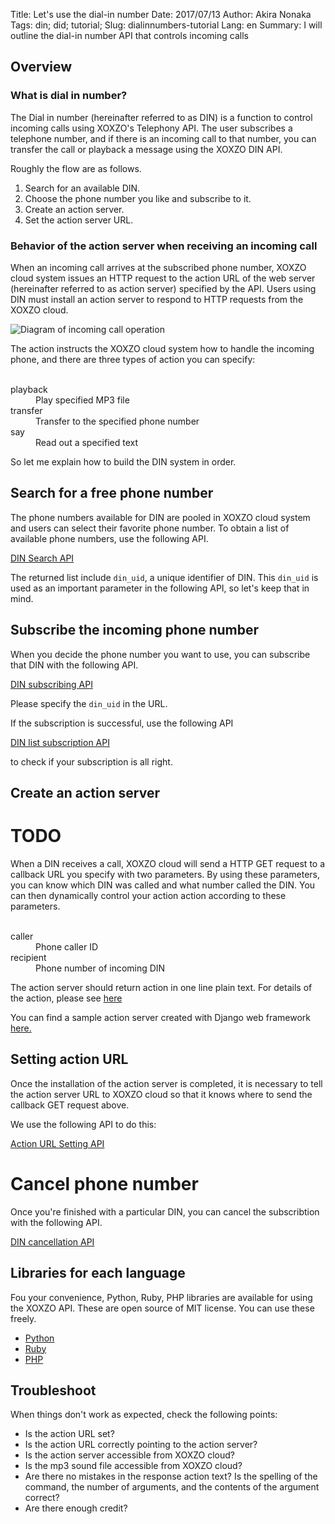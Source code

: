 Title: Let's use the dial-in number
Date: 2017/07/13
Author: Akira Nonaka
Tags: din; did; tutorial;
Slug: dialinnumbers-tutorial
Lang: en
Summary: I will outline the dial-in number API that controls incoming calls

## Overview

### What is dial in number?

The Dial in number (hereinafter referred to as DIN) is a function to control
incoming calls using XOXZO's Telephony API. The user subscribes a telephone number,
and if there is an incoming call to that number, you can transfer the call or playback
a message using the XOXZO DIN API.

Roughly the flow are as follows.

1. Search for an available DIN.
1. Choose the phone number you like and subscribe to it.
1. Create an action server.
1. Set the action server URL.

### Behavior of the action server when receiving an incoming call
 
When an incoming call arrives at the subscribed phone number, 
XOXZO cloud system issues an HTTP request to the action URL of the web server
(hereinafter referred to as action server) specified by the API.
Users using DIN must install an action server to respond to HTTP requests from the XOXZO cloud.

![Diagram of incoming call operation]({filename}/images/Tutorial/din-get-call-en.jpeg)

The action instructs the XOXZO cloud system how to handle the incoming phone, and there are
three types of action you can specify:

<Dl>
     <Dt> playback
     <Dd> Play specified MP3 file
     <Dt> transfer
     <Dd> Transfer to the specified phone number
     <Dt> say
     <Dd> Read out a specified text
</Dl>

So let me explain how to build the DIN system in order.

## Search for a free phone number

The phone numbers available for DIN are pooled in XOXZO cloud system and users can select their favorite phone number. 
To obtain a list of available phone numbers, use the following API.

[DIN Search API](http://docs.xoxzo.com/en/din.html#finding-a-dial-in-number-via-api)

The returned list include `din_uid`, a unique identifier of DIN.
This `din_uid` is used as an important parameter in the following API, so let's keep that in mind.

## Subscribe the incoming phone number

When you decide the phone number you want to use, you can subscribe that DIN with the
following API.

[DIN subscribing API](http://docs.xoxzo.com/en/din.html#subscribing-to-a-dial-in-number-via-api)

Please specify the `din_uid` in the URL.

If the subscription is successful, use the following API

[DIN list subscription API](http://docs.xoxzo.com/en/din.html#getting-the-list-of-subscribed-dial-in-numbers-via-api)

to check if your subscription is all right.

## Create an action server

# TODO

When a DIN receives a call, XOXZO cloud will send a HTTP GET request to a callback URL you specify
with two parameters. By using these parameters, you can know which DIN was called and what number
called the DIN. You can then dynamically control your action action according to these parameters.

<Dl>
    <Dt> caller
    <Dd> Phone caller ID
    <Dt> recipient
    <Dd> Phone number of incoming DIN
</Dl>

The action server should return action in one line plain text.
For details of the action, please see [here](http://docs.xoxzo.com/en/din.html#available-actions)

You can find a sample action server created with Django web framework
[here.](https://github.com/xoxzo/din-action-server-demo)

## Setting action URL

Once the installation of the action server is completed, it is necessary to tell the action
server URL to XOXZO cloud so that it knows where to send the callback GET request above. 

We use the following API to do this:

[Action URL Setting API](http://docs.xoxzo.com/en/din.html#attach-an-action-to-the-dial-in-number-via-api)

# Cancel phone number

Once you're finished with a particular DIN, you can cancel the subscribtion with the following API.

[DIN cancellation API](http://docs.xoxzo.com/en/din.html#subscribing-to-a-dial-in-number-via-api)

## Libraries for each language

Fou your convenience, Python, Ruby, PHP libraries are available for using the XOXZO API.
These are open source of MIT license. You can use these freely.

- [Python](https://github.com/xoxzo/xoxzo.cloudpy)
- [Ruby](https://github.com/xoxzo/xoxzo-cloudruby)
- [PHP](https://github.com/xoxzo/xoxzo.cloudphp)

## Troubleshoot

When things don't work as expected, check the following points:

- Is the action URL set?
- Is the action URL correctly pointing to the action server?
- Is the action server accessible from XOXZO cloud?
- Is the mp3 sound file accessible from XOXZO cloud?
- Are there no mistakes in the response action text?
  Is the spelling of the command, the number of arguments, and the contents of the argument correct?
- Are there enough credit?
